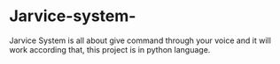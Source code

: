 # Jarvice-system-
Jarvice System is all about give command through your voice and it will work according that, this project is in python language.
